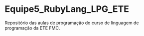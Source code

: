 # Equipe5_RubyLang_LPG_ETE
Repositório das aulas de programação do curso de linguagem de programação da ETE FMC.
